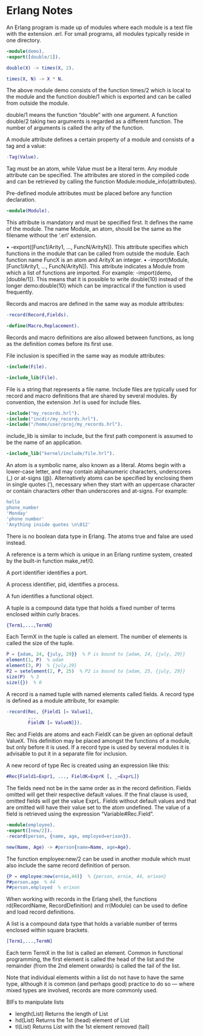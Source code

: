 # Erlang Notes

An Erlang program is made up of modules where each module is a text file with the extension .erl. For
small programs, all modules typically reside in one directory.

```erl
-module(demo).
-export([double/1]).

double(X) -> times(X, 2).

times(X, N) -> X * N.
```

The above module demo consists of the function times/2 which is local to the module and the function
double/1 which is exported and can be called from outside the module.

double/1 means the function “double” with one argument. A function double/2 taking two arguments is
regarded as a different function. The number of arguments is called the arity of
the function.

A module attribute defines a certain property of a module and consists of a tag
and a value:

```erl
-Tag(Value).
```

Tag must be an atom, while Value must be a literal term. Any module attribute can
be specified. The attributes are stored in the compiled code and can be retrieved by calling the function
Module:module_info(attributes).

Pre-defined module attributes must be placed before any function declaration.

```erl
-module(Module).
```

This attribute is mandatory and must be specified first. It defines the name of the module. The name
Module, an atom, should be the same as the filename without the ‘.erl’
extension.

• -export([Func1/Arity1, ..., FuncN/ArityN]).
This attribute specifies which functions in the module that can be called from outside the module. Each
function name FuncX is an atom and ArityX an integer.
• -import(Module,[Func1/Arity1, ..., FuncN/ArityN]).
This attribute indicates a Module from which a list of functions are imported. For example:
-import(demo, [double/1]).
This means that it is possible to write double(10) instead of the longer demo:double(10) which can
be impractical if the function is used frequently.

Records and macros are defined in the same way as module attributes:

```erl
-record(Record,Fields).

-define(Macro,Replacement).
```

Records and macro definitions are also allowed between functions, as long as the definition comes before its
first use.

File inclusion is specified in the same way as module attributes:

```erl
-include(File).

-include_lib(File).
```

File is a string that represents a file name. Include files are typically used for record and macro definitions
that are shared by several modules. By convention, the extension .hrl is used
for include files.

```erl
-include("my_records.hrl").
-include("incdir/my_records.hrl").
-include("/home/user/proj/my_records.hrl").
```

include_lib is similar to include, but the first path component is assumed to be
the name of an application.

```erl
-include_lib("kernel/include/file.hrl").
```

An atom is a symbolic name, also known as a literal. Atoms begin with a lower-case letter, and may contain
alphanumeric characters, underscores (_) or at-signs (@). Alternatively atoms can be specified by enclosing
them in single quotes (’), necessary when they start with an uppercase character or contain characters other
than underscores and at-signs. For example:

```erl
hello
phone_number
'Monday'
'phone number'
'Anything inside quotes \n\012'
```

There is no boolean data type in Erlang. The atoms true and false are used
instead.

A reference is a term which is unique in an Erlang runtime system, created by the built-in function
make_ref/0.

A port identifier identifies a port.

A process identifier, pid, identifies a process.

A fun identifies a functional object.

A tuple is a compound data type that holds a fixed number of terms enclosed
within curly braces.

```erl
{Term1,...,TermN}
```

Each TermX in the tuple is called an element. The number of elements is called
the size of the tuple.

```erl
P = {adam, 24, {july, 29}}  % P is bound to {adam, 24, {july, 29}}
element(1, P)  % adam
element(3, P)  % {july,29}
P2 = setelement(2, P, 25)  % P2 is bound to {adam, 25, {july, 29}}
size(P)  % 3
size({})  % 0
```

A record is a named tuple with named elements called fields. A record type is defined as a module attribute,
for example:

```erl
-record(Rec, {Field1 [= Value1],
        ...
        FieldN [= ValueN]}).
```

Rec and Fields are atoms and each FieldX can be given an optional default ValueX. This definition may
be placed amongst the functions of a module, but only before it is used. If a record type is used by several
modules it is advisable to put it in a separate file for inclusion.

A new record of type Rec is created using an expression like this:

```erl
#Rec{Field1=Expr1, ..., FieldK=ExprK [, _=ExprL]}
```

The fields need not be in the same order as in the record definition. Fields omitted will get their respective
default values. If the final clause is used, omitted fields will get the value ExprL. Fields without default values
and that are omitted will have their value set to the atom undefined.
The value of a field is retrieved using the expression “Variable#Rec.Field”.

```erl
-module(employee).
-export([new/2]).
-record(person, {name, age, employed=erixon}).

new(Name, Age) -> #person{name=Name, age=Age}.
```

The function employee:new/2 can be used in another module which must also include the same record
definition of person.

```erl
{P = employee:new(ernie,44)}  % {person, ernie, 44, erixon}
P#person.age  % 44
P#person.employed  % erixon
```

When working with records in the Erlang shell, the functions rd(RecordName, RecordDefinition) and
rr(Module) can be used to define and load record definitions.

A list is a compound data type that holds a variable number of terms enclosed
within square brackets.

```erl
[Term1,...,TermN]
```

Each term TermX in the list is called an element. Common in functional programming, the first element is called the head of the list and the remainder (from
the 2nd element onwards) is called the tail of the list.

Note that individual elements within a list do not have
to have the same type, although it is common (and perhaps good) practice to do so — where mixed types
are involved, records are more commonly used.

BIFs to manipulate lists

* length(List) Returns the length of List
* hd(List) Returns the 1st (head) element of List
* tl(List) Returns List with the 1st element removed (tail)
